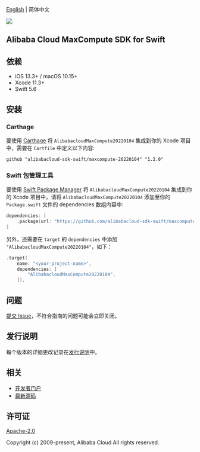 [English](README.md) | 简体中文

![](https://aliyunsdk-pages.alicdn.com/icons/AlibabaCloud.svg)

## Alibaba Cloud MaxCompute SDK for Swift

## 依赖

- iOS 13.3+ / macOS 10.15+
- Xcode 11.3+
- Swift 5.6

## 安装

### Carthage

要使用 [Carthage](https://github.com/Carthage/Carthage) 将 `AlibabacloudMaxCompute20220104` 集成到你的 Xcode 项目中，需要在 `Cartfile` 中定义以下内容:

```ogdl
github "alibabacloud-sdk-swift/maxcompute-20220104" "1.2.0"
```

### Swift 包管理工具

要使用 [Swift Package Manager](https://swift.org/package-manager/) 将 `AlibabacloudMaxCompute20220104` 集成到你的 Xcode 项目中，请将 `AlibabacloudMaxCompute20220104` 添加至你的 `Package.swift` 文件的 dependencies 数组内容中:

```swift
dependencies: [
    .package(url: "https://github.com/alibabacloud-sdk-swift/maxcompute-20220104.git", from: "1.2.0")
]
```

另外，还需要在 `target` 的 `dependencies` 中添加 `"AlibabacloudMaxCompute20220104"`，如下：

```swift
.target(
    name: "<your-project-name>",
    dependencies: [
        "AlibabacloudMaxCompute20220104",
    ]),
```

## 问题

[提交 Issue](https://github.com/alibabacloud-sdk-swift/maxcompute-20220104/issues/new)，不符合指南的问题可能会立即关闭。

## 发行说明

每个版本的详细更改记录在[发行说明](./ChangeLog.txt)中。

## 相关

* [开发者门户](https://next.api.aliyun.com/home)
* [最新源码](https://github.com/alibabacloud-sdk-swift/maxcompute-20220104)

## 许可证

[Apache-2.0](http://www.apache.org/licenses/LICENSE-2.0)

Copyright (c) 2009-present, Alibaba Cloud All rights reserved.
